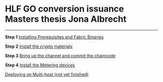 # HLF GO conversion issuance Masters thesis Jona Albrecht

---

**Step 1**
[Installing Prerequisites and Fabric Binaries](Project-Description/README-files/Step1.md)

**Step 2**
[Install the crypto materials](Project-Description/README-files/Step2.md)

**Step 3**
[Bring up the channel and commit the chaincode](Project-Description/README-files/Step3.md)

**Step 4**
[Install the Metering devices](README-files/Step4.md)

[Deploying on Multi-host (not yet finished)](Project-Description/README-files/Step5.md)
